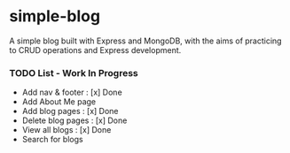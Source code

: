 # simple-blog
A simple blog built with Express and MongoDB, with the aims of practicing to CRUD operations and Express development.


### TODO List - Work In Progress
 - Add nav & footer  : [x] Done
 - Add About Me page
 - Add blog pages    : [x] Done
 - Delete blog pages : [x] Done
 - View all blogs    : [x] Done
 - Search for blogs 
